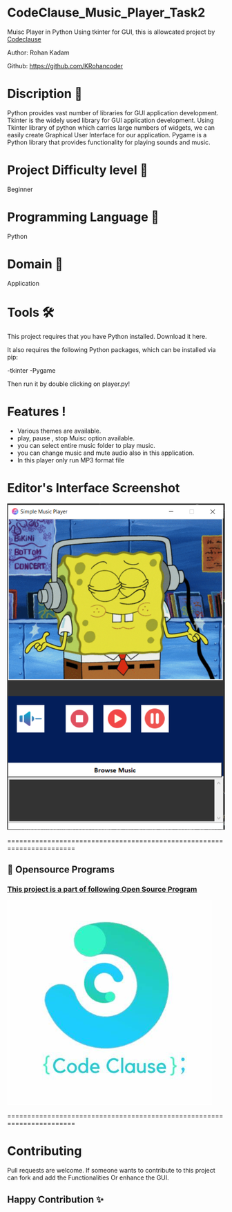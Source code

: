 # CodeClause_Music_Player_Task2
Muisc Player in Python Using tkinter for GUI, this is allowcated project by [Codeclause](https://codeclause.com/) 

Author: Rohan Kadam

Github: https://github.com/KRohancoder

# Discription 📀
Python provides vast number of libraries for GUI application development. Tkinter is the widely used library for GUI application development. Using Tkinter library of python which carries large numbers of widgets, we can easily create Graphical User Interface for our application. Pygame is a Python library that provides functionality for playing sounds and music.

# Project Difficulty level 🥇
Beginner

# Programming Language 🐍
Python

# Domain 🏥
Application

# Tools 🛠
This project requires that you have Python installed. Download it here.

It also requires the following Python packages, which can be installed via pip:

-tkinter
-Pygame

Then run it by double clicking on player.py!


# Features !

- Various themes are available.
- play, pause , stop Muisc option available.
- you can select entire music folder to play music.
- you can change music and mute audio also in this application.
- In this player only run MP3 format file

# Editor's Interface Screenshot

![Screenshot](c10.PNG)

=======================================================================

## 📌 Opensource Programs

### [This project is a part of following Open Source Program](https://codeclause.com/)

![Screenshot](codeclause.jpg)


=======================================================================

# Contributing
Pull requests are welcome. If someone wants to contribute to this project can fork and add the Functionalities Or enhance the GUI.

## Happy Contribution ✨
